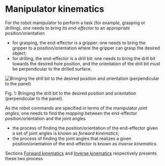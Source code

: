 # Manipulator kinematics

For the robot manipulator to perform a task (for example, grasping or
drilling), one needs to bring its *end-effector* to an appropriate
position/orientation

-   for grasping, the end-effector is a gripper: one needs to bring the
    gripper to a position/orientation where the gripper can grasp the
    desired object;
-   for drilling, the end-effector is a drill bit: one needs to bring
    the drill bit towards the desired hole position, and the orientation
    of the drill bit must be perpendicular to the drilled surface.

![Bringing the drill bit to the desired position and orientation
   (perpendicular to the panel)](../assets/kinematics/drill.jpg)

Fig. 1: Bringing the drill bit to the desired position and orientation
(perpendicular to the panel).

As the robot commands are specified in terms of the manipulator *joint
angles*, one needs to find the *mapping* between the end-effector
position/orientation and the joint angles

-   the process of finding the position/orientation of the end-effector
    given a set of joint angles is known as *forward kinematics*;
-   the process of finding the joint angles that realizes a given
    position/orientation of the end-effector is known as *inverse
    kinematics*.

Sections [Forward kinematics](forward_kinematics.md) and [Inverse
kinematics](inverse_kinematics.md) respectively presents these two
process